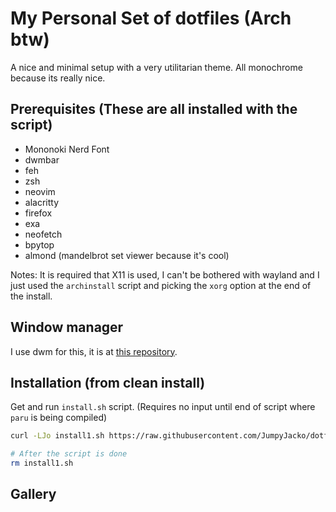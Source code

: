 # My Personal Set of dotfiles (Arch btw)
A nice and minimal setup with a very utilitarian theme. All monochrome because its really nice.

## Prerequisites (These are all installed with the script)
- Mononoki Nerd Font
- dwmbar
- feh
- zsh
- neovim
- alacritty
- firefox
- exa
- neofetch
- bpytop
- almond (mandelbrot set viewer because it's cool)

Notes:
It is required that X11 is used, I can't be bothered with wayland and I just used the `archinstall` script and picking the `xorg` option at the end of the install.

## Window manager
I use dwm for this, it is at [this repository](https://github.com/JumpyJacko/dwm).

## Installation (from clean install)
Get and run `install.sh` script. (Requires no input until end of script where `paru` is being compiled)
```bash
curl -LJo install1.sh https://raw.githubusercontent.com/JumpyJacko/dotfiles/main/install.sh && bash ./install1.sh

# After the script is done
rm install1.sh
```

## Gallery
